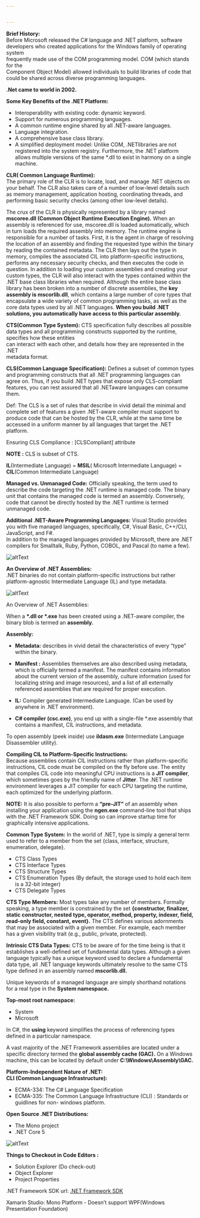 ```yaml
---


---
```


<p><strong>Brief History:</strong><br>
Before Microsoft released the C# language and .NET platform, software<br>
developers who created applications for the Windows family of operating system<br>
frequently made use of the COM programming model. COM (which stands for the<br>
Component Object Model) allowed individuals to build libraries of code that<br>
could be shared across diverse programming languages.</p>
<p><strong>.Net came to world in 2002.</strong></p>
<p><strong>Some Key Benefits of the .NET Platform:</strong></p>
<ul>
<li>Interoperability with existing code: dynamic keyword.</li>
<li>Support for numerous programming languages.</li>
<li>A common runtime engine shared by all .NET-aware languages.</li>
<li>Language integration.</li>
<li>A comprehensive base class library.</li>
<li>A simplified deployment model: Unlike COM, .NETlibraries are not registered into the system registry. Furthermore, the .NET platform allows multiple versions of the same *.dll to exist in harmony on a single machine.</li>
</ul>
<p><strong>CLR( Common Language Runtime):</strong><br>
The primary role of the CLR is to locate, load, and manage .NET objects on your behalf. The CLR also takes care of a number of low-level details such as memory management, application hosting, coordinating threads, and performing basic security checks (among other low-level details).</p>
<p>The crux of the CLR is physically represented by a library named <strong>mscoree.dll (Common Object Runtime Execution Engine).</strong> When an assembly is referenced for use, mscoree.dll is loaded automatically, which in turn loads the required assembly into memory. The runtime engine is responsible for a number of tasks. First, it is the agent in charge of resolving the location of an assembly and finding the requested type within the binary by reading the contained metadata. The CLR then lays out the type in memory, compiles the associated CIL into platform-specific instructions, performs any necessary security checks, and then executes the code in question. In addition to loading your custom assemblies and creating your custom types, the CLR will also interact with the types contained within the .NET base class libraries when required. Although the entire base class library has been broken into a number of discrete assemblies, the <strong>key assembly is mscorlib.dll</strong>, which contains a large number of core types that encapsulate a wide variety of common programming tasks, as well as the core data types used by all .NET languages. <strong>When you build .NET solutions, you automatically have access to this particular assembly.</strong></p>
<p><strong>CTS(Common Type System):</strong>  CTS specification fully describes all possible data types and all programming constructs supported by the runtime, specifies how these entities<br>
can interact with each other, and details how they are represented in the .NET<br>
metadata format.</p>
<p><strong>CLS(Common Language Specification):</strong>  Defines a subset of common types and programming constructs that all .NET programming languages can agree on. Thus, if you build .NET types that expose only CLS-compliant features, you can rest assured that all .NETaware languages can consume them.</p>
<p>Def: The CLS is a set of rules that describe in vivid detail the minimal and complete set of features a given .NET-aware compiler must support to produce code that can be hosted by the CLR, while at the same time be accessed in a uniform manner by all languages that target the .NET platform.</p>
<p>Ensuring CLS Compliance : [CLSCompliant] attribute</p>
<p><strong>NOTE :</strong> CLS is subset of CTS.</p>
<p><strong>IL</strong>(Intermediate Language)  =  <strong>MSIL</strong>( Microsoft Intermediate Language) = <strong>CIL</strong>(Common Intermediate Language)</p>
<p><strong>Managed vs. Unmanaged Code:</strong>  Officially speaking, the term used to describe the code targeting the .NET runtime is managed code. The binary unit that contains the managed code is termed an assembly. Conversely, code that cannot be directly hosted by the .NET runtime is termed unmanaged code.</p>
<p><strong>Additional .NET-Aware Programming Languages:</strong> Visual Studio provides you with five managed languages, specifically, C#, Visual Basic, C++/CLI, JavaScript, and F#.<br>
In addition to the managed languages provided by Microsoft, there are .NET compilers for Smalltalk, Ruby, Python, COBOL, and Pascal (to name a few).</p>
<p><img src="http://admin.unboxingmind.com/PublicationDocs/CH-001-The%20Philosophy%20of%20.NET/CLR_CTS_CLS_BaseClass_Library_RelationShip.JPG" alt="altText"></p>
<p><strong>An Overview of .NET Assemblies:</strong><br>
.NET binaries do not contain platform-specific instructions but rather platform-agnostic Intermediate Language (IL) and type metadata.</p>
<p><img src="http://admin.unboxingmind.com/PublicationDocs/CH-001-The%20Philosophy%20of%20.NET/ILInstructionDigram.JPG" alt="altText"></p>
<p>An Overview of .NET Assemblies:</p>
<p>When a <strong>*.dll or *.exe</strong> has been created using a .NET-aware compiler, the binary blob is termed an <strong>assembly.</strong></p>
<p><strong>Assembly:</strong></p>
<ul>
<li>
<p><strong>Metadata:</strong>  describes in vivid detail the characteristics of every “type” within the binary.</p>
</li>
<li>
<p><strong>Manifest :</strong> Assemblies themselves are also described using metadata, which is officially termed a manifest. The     manifest contains information about the current version of the assembly, culture information (used for localizing string and image resources), and a list of all externally referenced assemblies that are required for proper execution.</p>
</li>
<li>
<p><strong>IL:</strong> Compiler generated Intermediate Language. (Can be used by anywhere in .NET environment).</p>
</li>
<li>
<p><strong>C# compiler (csc.exe)</strong>, you end up with a single-file *.exe assembly that contains a manifest, CIL instructions, and metadata.</p>
</li>
</ul>
<p>To open assembly (peek inside) use <strong>ildasm.exe</strong> (Intermediate Language Disassembler utility).</p>
<p><strong>Compiling CIL to Platform-Specific Instructions:</strong><br>
Because assemblies contain CIL instructions rather than platform-specific instructions, CIL code must be compiled on the fly before use. The entity that compiles CIL code into meaningful CPU instructions is a <strong>JIT compiler</strong>, which sometimes goes by the friendly name of <strong>Jitter</strong>. The .NET runtime environment leverages a JIT compiler for each CPU targeting the runtime, each optimized for the underlying platform.</p>
<p><strong>NOTE:</strong> It is also possible to perform a <strong>“pre-JIT”</strong> of an assembly when installing your application using the <strong>ngen.exe</strong> command-line tool that ships with the .NET Framework SDK. Doing so can improve startup time for graphically intensive applications.</p>
<p><strong>Common Type System:</strong>  In the world of .NET, type is simply a general term used to refer to a member from the set {class, interface, structure, enumeration, delegate}.</p>
<ul>
<li>CTS Class Types</li>
<li>CTS Interface Types</li>
<li>CTS Structure Types</li>
<li>CTS Enumeration Types (By default, the storage used to hold each item is a 32-bit integer)</li>
<li>CTS Delegate Types</li>
</ul>
<p><strong>CTS Type Members:</strong> Most types take any number of members. Formally speaking, a type member is constrained by the set <strong>{constructor, finalizer, static constructor, nested type, operator, method, property, indexer, field, read-only field, constant, event}.</strong> The CTS defines various adornments that may be associated with a given member. For example, each member has a given visibility trait (e.g., public, private, protected).</p>
<p><strong>Intrinsic CTS Data Types:</strong>  CTS to be aware of for the time being is that it establishes a well-defined set of fundamental data types. Although a given language typically has a unique keyword used to declare a fundamental data type, all .NET language keywords ultimately resolve to the same CTS type defined in an assembly named <strong>mscorlib.dll.</strong></p>
<p>Unique keywords of a managed language are simply shorthand notations for a real type in the <strong>System namespace.</strong></p>
<p><strong>Top-most root namespace:</strong></p>
<ul>
<li>System</li>
<li>Microsoft</li>
</ul>
<p>In C#, the <strong>using</strong> keyword simplifies the process of referencing types defined in a particular namespace.</p>
<p>A vast majority of the .NET Framework assemblies are located under a specific directory termed the <strong>global assembly cache (GAC).</strong> On a Windows machine, this can be located by default under <strong>C:\Windows\Assembly\GAC.</strong></p>
<p><strong>Platform-Independent Nature of .NET:</strong><br>
<strong>CLI (Common Language Infrastructure):</strong></p>
<ul>
<li>ECMA-334: The C# Language Specification</li>
<li>ECMA-335: The Common Language Infrastructure (CLI) : Standards or guidlines for non- windows platform.</li>
</ul>
<p><strong>Open Source .NET Distributions:</strong></p>
<ul>
<li>The Mono project</li>
<li>.NET Core 5</li>
</ul>
<p><img src="http://admin.unboxingmind.com/PublicationDocs/CH-001-The%20Philosophy%20of%20.NET/DOTNET_WORKFLOW.JPG" alt="altText"></p>
<p><strong>Things to Checkout in Code Editors :</strong></p>
<ul>
<li>Solution Explorer (Do check-out)</li>
<li>Object Explorer</li>
<li>Project Properties</li>
</ul>
<p>.NET Framework SDK url:  <a href="https://msdn.microsoft.com/library">.NET Framework SDK </a></p>
<p>Xamarin Studio: Mono Platform - Doesn’t support WPF(Windows Presentation Foundation)</p>

